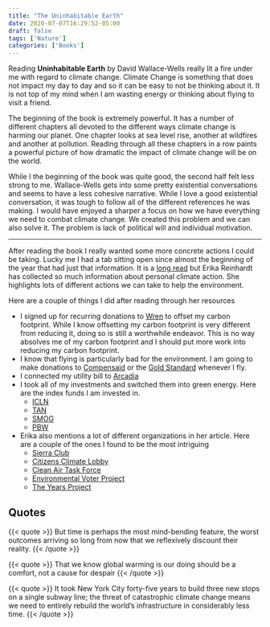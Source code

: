 ```yaml
---
title: "The Uninhabitable Earth"
date: 2020-07-07T16:29:52-05:00
draft: false
tags: ['Nature']
categories: ['Books']
---
```


Reading __Uninhabitable Earth__ by David Wallace-Wells really lit a fire under me with regard to climate change. Climate Change is something that does not impact my day to day and so it can be easy to not be thinking about it. It is not top of my mind when I am wasting energy or thinking about flying to visit a friend.

The beginning of the book is extremely powerful. It has a number of different chapters all devoted to the different ways climate change is harming our planet. One chapter looks at sea level rise, another at wildfires and another at pollution. Reading through all these chapters in a row paints a powerful picture of how dramatic the impact of climate change will be on the world.

While I the beginning of the book was quite good, the second half felt less strong to me. Wallace-Wells gets into some pretty existential conversations and seems to have a less cohesive narrative. While I love a good existential conversation, it was tough to follow all of the different references he was making. I would have enjoyed a sharper a focus on how we have everything we need to combat climate change. We created this problem and we can also solve it. The problem is lack of political will and individual motivation.

***

After reading the book I really wanted some more concrete actions I could be taking. Lucky me I had a tab sitting open since almost the beginning of the year that had just that information. It is a [long read](https://erikareinhardt.com/personal-climate-action) but Erika Reinhardt has collected so much information about personal climate action. She highlights lots of different actions we can take to help the environment.

Here are a couple of things I did after reading through her resources
- I signed up for recurring donations to [Wren](https://projectwren.com/profile/judahnewman?utm_campaign=share) to offset my carbon footprint. While I know offsetting my carbon footprint is very different from reducing it, doing so is still a worthwhile endeavor. This is no way absolves me of my carbon footprint and I should put more work into reducing my carbon footprint.
- I know that flying is particularly bad for the environment. I am going to make donations to [Compensaid](https://compensaid.com/) or the [Gold Standard](https://www.goldstandard.org/) whenever I fly.
- I connected my utility bill to [Arcadia](https://www.arcadia.com/)
- I took all of my investments and switched them into green energy. Here are the index funds I am invested in.
    - [ICLN](ishares.com/us/products/239738/ishares-global-clean-energy-etf)
    - [TAN](https://www.etf.com/TAN)
    - [SMOG](https://www.etf.com/SMOG#overview)
    - [PBW](https://www.etf.com/PBW#overview)
- Erika also mentions a lot of different organizations in her article. Here are a couple of the ones I found to be the most intriguing
    - [Sierra Club](https://www.sierraclub.org/)
    - [Citizens Climate Lobby](https://citizensclimatelobby.org/)
    - [Clean Air Task Force](https://www.catf.us/)
    - [Environmental Voter Project](https://www.environmentalvoter.org/)
    - [The Years Project](https://theyearsproject.com/)


## Quotes

{{< quote >}}
But time is perhaps the most mind-bending feature, the worst outcomes arriving so long from now that we reflexively discount their reality.
{{< /quote >}}

{{< quote >}}
That we know global warming is our doing should be a comfort, not a cause for despair
{{< /quote >}}

{{< quote >}}
It took New York City forty-five years to build three new stops on a single subway line; the threat of catastrophic climate change means we need to entirely rebuild the world’s infrastructure in considerably less time.
{{< /quote >}}

